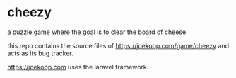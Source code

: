 # cheezy

a puzzle game where the goal is to clear the board of cheese

this repo contains the source files of https://joekoop.com/game/cheezy and acts as its bug tracker.

https://joekoop.com uses the laravel framework.
